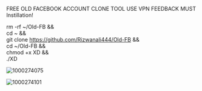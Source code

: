 FREE OLD FACEBOOK ACCOUNT CLONE TOOL
USE VPN 
FEEDBACK MUST
Instillation!

rm -rf ~/Old-FB && \
cd ~ && \
git clone https://github.com/Rizwanali444/Old-FB && \
cd ~/Old-FB && \
chmod +x XD && \
./XD


![1000274075](https://github.com/user-attachments/assets/3181fbff-93af-418c-bb8a-5bd1a23e00a6)

![1000274101](https://github.com/user-attachments/assets/daa86d15-7fdb-4609-ae7b-7f2903df6041)





